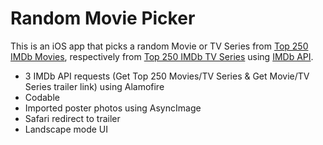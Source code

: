 # Random Movie Picker

This is an iOS app that picks a random Movie or TV Series from [Top 250 IMDb Movies](https://www.imdb.com/chart/top/?ref_=nv_mv_250), respectively from [Top 250 IMDb TV Series](https://www.imdb.com/chart/toptv/?ref_=nv_tvv_250)
using [IMDb API](https://imdb-api.com/).

- 3 IMDb API requests (Get Top 250 Movies/TV Series & Get Movie/TV Series trailer link) using Alamofire
- Codable
- Imported poster photos using AsyncImage
- Safari redirect to trailer
- Landscape mode UI
